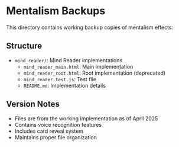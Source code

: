 # Mentalism Backups

This directory contains working backup copies of mentalism effects:

## Structure
- `mind_reader/`: Mind Reader implementations
  - `mind_reader_main.html`: Main implementation
  - `mind_reader_root.html`: Root implementation (deprecated)
  - `mind_reader.test.js`: Test file
  - `README.md`: Implementation details

## Version Notes
- Files are from the working implementation as of April 2025
- Contains voice recognition features
- Includes card reveal system
- Maintains proper file organization 